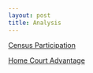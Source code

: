 ```yaml
---
layout: post
title: Analysis
---
```


[Census Participation](https://jessezlotoff.github.io/census_participation.html)  

[Home Court Advantage](https://jessezlotoff.github.io/home_court_advantage.html)  
